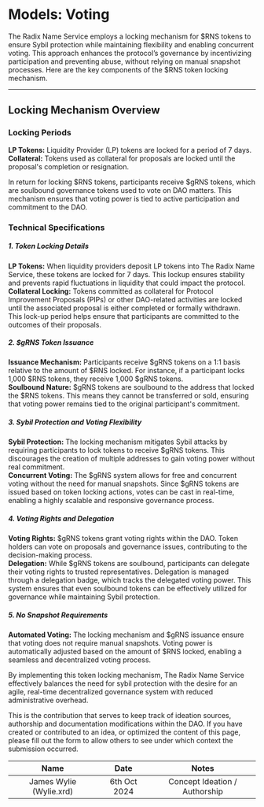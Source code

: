 # Models: Voting

The Radix Name Service employs a locking mechanism for $RNS tokens to ensure Sybil protection while maintaining flexibility and enabling concurrent voting. This approach enhances the protocol’s governance by incentivizing participation and preventing abuse, without relying on manual snapshot processes. Here are the key components of the $RNS token locking mechanism.

---

## Locking Mechanism Overview

### Locking Periods

**LP Tokens:** Liquidity Provider (LP) tokens are locked for a period of 7 days.<br />
**Collateral:** Tokens used as collateral for proposals are locked until the proposal's completion or resignation.

In return for locking $RNS tokens, participants receive $gRNS tokens, which are soulbound governance tokens used to vote on DAO matters. This mechanism ensures that voting power is tied to active participation and commitment to the DAO.

### Technical Specifications

##### 1. Token Locking Details

**LP Tokens:** When liquidity providers deposit LP tokens into The Radix Name Service, these tokens are locked for 7 days. This lockup ensures stability and prevents rapid fluctuations in liquidity that could impact the protocol.<br />
**Collateral Locking:** Tokens committed as collateral for Protocol Improvement Proposals (PIPs) or other DAO-related activities are locked until the associated proposal is either completed or formally withdrawn. This lock-up period helps ensure that participants are committed to the outcomes of their proposals.

##### 2. $gRNS Token Issuance

**Issuance Mechanism:** Participants receive $gRNS tokens on a 1:1 basis relative to the amount of $RNS locked. For instance, if a participant locks 1,000 $RNS tokens, they receive 1,000 $gRNS tokens.<br />
**Soulbound Nature:** $gRNS tokens are soulbound to the address that locked the $RNS tokens. This means they cannot be transferred or sold, ensuring that voting power remains tied to the original participant's commitment.

##### 3. Sybil Protection and Voting Flexibility

**Sybil Protection:** The locking mechanism mitigates Sybil attacks by requiring participants to lock tokens to receive $gRNS tokens. This discourages the creation of multiple addresses to gain voting power without real commitment.<br />
**Concurrent Voting:** The $gRNS system allows for free and concurrent voting without the need for manual snapshots. Since $gRNS tokens are issued based on token locking actions, votes can be cast in real-time, enabling a highly scalable and responsive governance process.

##### 4. Voting Rights and Delegation

**Voting Rights:** $gRNS tokens grant voting rights within the DAO. Token holders can vote on proposals and governance issues, contributing to the decision-making process.<br />
**Delegation:** While $gRNS tokens are soulbound, participants can delegate their voting rights to trusted representatives. Delegation is managed through a delegation badge, which tracks the delegated voting power. This system ensures that even soulbound tokens can be effectively utilized for governance while maintaining Sybil protection.

##### 5. No Snapshot Requirements

**Automated Voting:** The locking mechanism and $gRNS issuance ensure that voting does not require manual snapshots. Voting power is automatically adjusted based on the amount of $RNS locked, enabling a seamless and decentralized voting process.

By implementing this token locking mechanism, The Radix Name Service effectively balances the need for sybil protection with the desire for an agile, real-time decentralized governance system with reduced administrative overhead.

<!-- changelog:start -->

This is the contribution that serves to keep track of ideation sources, authorship and documentation modifications within the DAO. If you have created or contributed to an idea, or optimized the content of this page, please fill out the form to allow others to see under which context the submission occurred.

| Name  | Date            | Notes |
| :-----: | :---------------: | :---------------------------: |
| James Wylie (Wylie.xrd) | 6th Oct 2024 | Concept Ideation / Authorship |

<!-- changelog:end -->